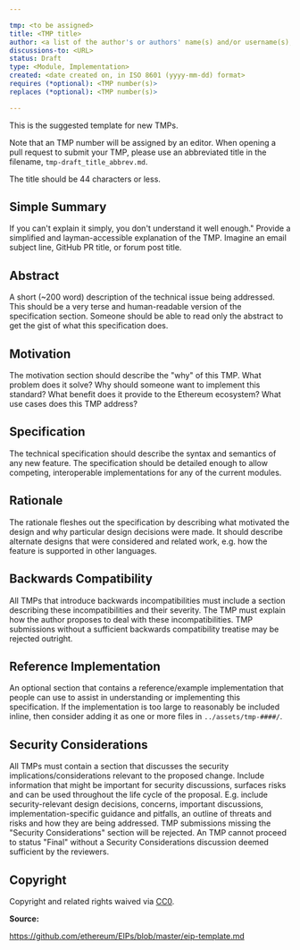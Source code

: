 ```yaml
---

tmp: <to be assigned>
title: <TMP title>
author: <a list of the author's or authors' name(s) and/or username(s), or name(s) and email(s), e.g. (use with the parentheses or triangular brackets): FirstName LastName (@GitHubUsername), FirstName LastName <foo@bar.com>, FirstName (@GitHubUsername) and GitHubUsername (@GitHubUsername)>
discussions-to: <URL>
status: Draft
type: <Module, Implementation>
created: <date created on, in ISO 8601 (yyyy-mm-dd) format>
requires (*optional): <TMP number(s)>
replaces (*optional): <TMP number(s)>

---
```


This is the suggested template for new TMPs.

Note that an TMP number will be assigned by an editor. When opening a pull request to submit your TMP, please use an abbreviated title in the filename, `tmp-draft_title_abbrev.md`.

The title should be 44 characters or less.

## Simple Summary

If you can't explain it simply, you don't understand it well enough." Provide a simplified and layman-accessible explanation of the TMP. Imagine an email subject line, GitHub PR title, or forum post title.

## Abstract

A short (~200 word) description of the technical issue being addressed. This should be a very terse and human-readable version of the specification section. Someone should be able to read only the abstract to get the gist of what this specification does.

## Motivation

The motivation section should describe the "why" of this TMP. What problem does it solve? Why should someone want to implement this standard? What benefit does it provide to the Ethereum ecosystem? What use cases does this TMP address?

## Specification

The technical specification should describe the syntax and semantics of any new feature. The specification should be detailed enough to allow competing, interoperable implementations for any of the current modules.

## Rationale

The rationale fleshes out the specification by describing what motivated the design and why particular design decisions were made. It should describe alternate designs that were considered and related work, e.g. how the feature is supported in other languages.

## Backwards Compatibility

All TMPs that introduce backwards incompatibilities must include a section describing these incompatibilities and their severity. The TMP must explain how the author proposes to deal with these incompatibilities. TMP submissions without a sufficient backwards compatibility treatise may be rejected outright.

## Reference Implementation

An optional section that contains a reference/example implementation that people can use to assist in understanding or implementing this specification. If the implementation is too large to reasonably be included inline, then consider adding it as one or more files in `../assets/tmp-####/`.

## Security Considerations

All TMPs must contain a section that discusses the security implications/considerations relevant to the proposed change. Include information that might be important for security discussions, surfaces risks and can be used throughout the life cycle of the proposal. E.g. include security-relevant design decisions, concerns, important discussions, implementation-specific guidance and pitfalls, an outline of threats and risks and how they are being addressed. TMP submissions missing the "Security Considerations" section will be rejected. An TMP cannot proceed to status "Final" without a Security Considerations discussion deemed sufficient by the reviewers.

## Copyright

Copyright and related rights waived via [CC0](https://creativecommons.org/publicdomain/zero/1.0/).

**Source:**

https://github.com/ethereum/EIPs/blob/master/eip-template.md
